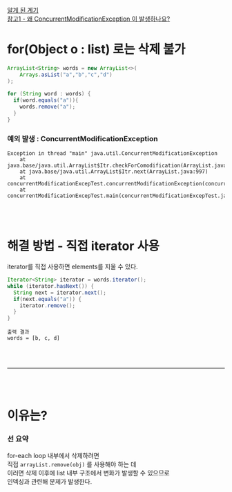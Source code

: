 [알게 된 계기](https://www.youtube.com/watch?v=rjDUpxtUPAE)  
[참고1 - 왜 ConcurrentModificationException 이 발생하나요?](https://stackoverflow.com/questions/32580801/concurrentmodificationexception-when-using-stream-with-maps-key-set)  

  
# for(Object o : list) 로는 삭제 불가   
  
```java
ArrayList<String> words = new ArrayList<>(
    Arrays.asList("a","b","c","d")
);  
  
for (String word : words) {  
  if(word.equals("a")){  
    words.remove("a");  
  }  
}  
```  
  
### 예외 발생 : ConcurrentModificationException

```
Exception in thread "main" java.util.ConcurrentModificationException
	at java.base/java.util.ArrayList$Itr.checkForComodification(ArrayList.java:1043)
	at java.base/java.util.ArrayList$Itr.next(ArrayList.java:997)
	at concurrentModificationExcepTest.concurrentModificationException(concurrentModificationExcepTest.java:14)
	at concurrentModificationExcepTest.main(concurrentModificationExcepTest.java:6)
```
  
<br><br>  

# 해결 방법 - 직접 iterator 사용  
  
iterator를 직접 사용하면 elements를 지울 수 있다.  
  
```java
Iterator<String> iterator = words.iterator();
while (iterator.hasNext()) {
  String next = iterator.next();
  if(next.equals("a")) {
    iterator.remove();
  }
}
```

```
출력 결과  
words = [b, c, d]
```
  
<br><br>  
  
---

<br><br>  

# 이유는?  
  
### 선 요약  
  
for-each loop 내부에서 삭제하려면  
직접 <code>arrayList.remove(obj)</code> 를 사용해야 하는 데  
이러면 삭제 이후에 list 내부 구조에서 변화가 발생할 수 있으므로  
인덱싱과 관련해 문제가 발생한다.  

